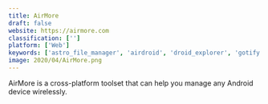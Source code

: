 ```yaml
---
title: AirMore
draft: false 
website: https://airmore.com
classification: ['']
platform: ['Web']
keywords: ['astro_file_manager', 'airdroid', 'droid_explorer', 'gotify', 'join', 'join_by_joaoapps', 'kde_connect', 'mightytext', 'mobizen', 'mymobiler', 'myphoneexplorer', 'pushbullet', 'pushjet', 'pushline', 'raccoon', 'samsung_sidesync', 'vysor', 'wondershare_mobilego', 'xender']
image: 2020/04/AirMore.png
---
```

AirMore is a cross-platform toolset that can help you manage any Android device wirelessly.